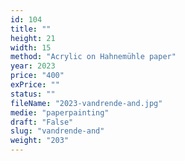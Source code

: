 ```yaml
---
id: 104
title: ""
height: 21
width: 15
method: "Acrylic on Hahnemühle paper"
year: 2023
price: "400"
exPrice: ""
status: ""
fileName: "2023-vandrende-and.jpg"
medie: "paperpainting"
draft: "False"
slug: "vandrende-and"
weight: "203"
---
```

